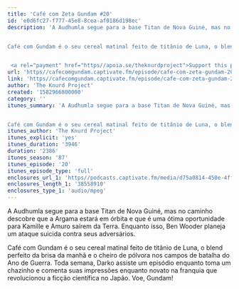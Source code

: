 ```yaml
---
title: 'Café com Zeta Gundam #20'
id: 'e0d6fc27-f777-45e8-8cea-af0186d198ec'
description: 'A Audhumla segue para a base Titan de Nova Guiné, mas no caminho descobre que a Argama estará em órbita e que é uma ótima oportunidade para Kamille e Amuro saírem da Terra. Enquanto isso, Ben Wooder planeja um ataque suicida contra seus adversários.


Café com Gundam é o seu cereal matinal feito de titânio de Luna, o blend perfeito da brisa da manhã e o cheiro de pólvora nos campos de batalha do Ano de Guerra. Toda semana, Darko assiste um episódio enquanto toma um chazinho e comenta suas impressões enquanto novato na franquia que revolucionou a ficção científica no Japão. Voe, Gundam!


 <a rel="payment" href="https//apoia.se/theknurdproject">Support this podcast</a>'
url: 'https//cafecomgundam.captivate.fm/episode/cafe-com-zeta-gundam-20'
link: 'https//cafecomgundam.captivate.fm/episode/cafe-com-zeta-gundam-20'
author: 'The Knurd Project'
created: '1582966800000'
category: ''
itunes_summary: 'A Audhumla segue para a base Titan de Nova Guiné, mas no caminho descobre que a Argama estará em órbita e que é uma ótima oportunidade para Kamille e Amuro saírem da Terra. Enquanto isso, Ben Wooder planeja um ataque suicida contra seus adversários.


Café com Gundam é o seu cereal matinal feito de titânio de Luna, o blend perfeito da brisa da manhã e o cheiro de pólvora nos campos de batalha do Ano de Guerra. Toda semana, Darko assiste um episódio enquanto toma um chazinho e comenta suas impressões enquanto novato na franquia que revolucionou a ficção científica no Japão. Voe, Gundam!'
itunes_author: 'The Knurd Project'
itunes_explicit: 'yes'
itunes_duration: '3946'
duration: '2386'
itunes_season: '87'
itunes_episode: '20'
itunes_episode_type: 'full'
enclosures_url_1: 'https//podcasts.captivate.fm/media/d75a0814-450e-4ffe-9c0e-4c539a844e0b/cafecomgundamz20.mp3'
enclosures_length_1: '38558910'
enclosures_type_1: 'audio/mpeg'
---
```

A Audhumla segue para a base Titan de Nova Guiné, mas no caminho descobre que a Argama estará em órbita e que é uma ótima oportunidade para Kamille e Amuro saírem da Terra. Enquanto isso, Ben Wooder planeja um ataque suicida contra seus adversários.

Café com Gundam é o seu cereal matinal feito de titânio de Luna, o blend perfeito da brisa da manhã e o cheiro de pólvora nos campos de batalha do Ano de Guerra. Toda semana, Darko assiste um episódio enquanto toma um chazinho e comenta suas impressões enquanto novato na franquia que revolucionou a ficção científica no Japão. Voe, Gundam!